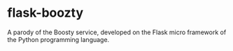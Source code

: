 # flask-boozty
A parody of the Boosty service, developed on the Flask micro framework of the Python programming language.
